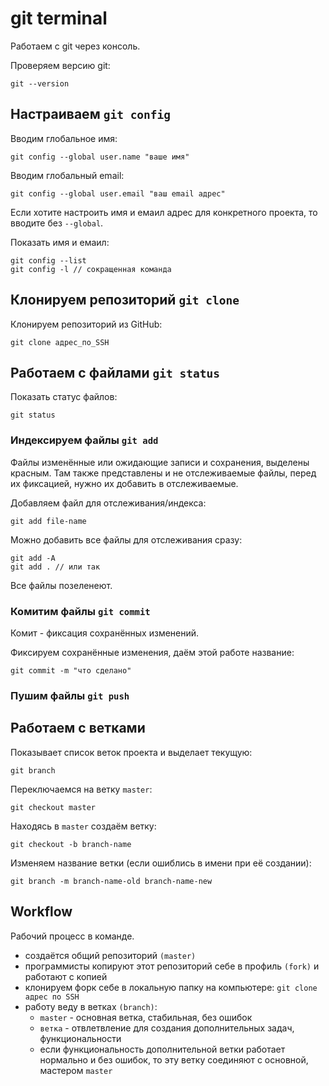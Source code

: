 # git terminal
Работаем с git через консоль.

Проверяем версию git:

    git --version

## Настраиваем `git config`

Вводим глобальное имя:

    git config --global user.name "ваше имя"

Вводим глобальный email:

    git config --global user.email "ваш email адрес"

Если хотите настроить имя и емаил адрес для конкретного проекта, то вводите без `--global`.

Показать имя и емаил:

    git config --list
    git config -l // сокращенная команда

## Клонируем репозиторий `git clone`
Клонируем репозиторий из GitHub:

    git clone адрес_по_SSH

## Работаем с файлами `git status`
Показать статус файлов:

    git status

### Индексируем файлы `git add`
Файлы изменённые или ожидающие записи и сохранения, выделены красным. Там также представлены и не отслеживаемые файлы, перед их фиксацией, нужно их добавить в отслеживаемые.

Добавляем файл для отслеживания/индекса:

    git add file-name

Можно добавить все файлы для отслеживания сразу:

    git add -A
    git add . // или так

Все файлы позеленеют.

### Комитим файлы `git commit`
Комит - фиксация сохранённых изменений.

Фиксируем сохранённые изменения, даём этой работе название:

    git commit -m "что сделано"

### Пушим файлы `git push`


## Работаем с ветками
Показывает список веток проекта и выделает текущую:

    git branch

Переключаемся на ветку `master`:

    git checkout master

Находясь в `master` создаём ветку:

    git checkout -b branch-name

Изменяем название ветки (если ошиблись в имени при её создании):

    git branch -m branch-name-old branch-name-new

## Workflow
Рабочий процесс в команде.
- создаётся общий репозиторий `(master)`
- программисты копируют этот репозиторий себе в профиль `(fork)` и работают с копией
- клонируем форк себе в локальную папку на компьютере: `git clone адрес по SSH`
- работу веду в ветках `(branch)`:
    - `master` - основная ветка, стабильная, без ошибок
    - `ветка` - отвлетвление для создания дополнительных задач, функциональности
    - если функциональность дополнительной ветки работает нормально и без ошибок, то эту ветку соединяют с основной, мастером `master`
